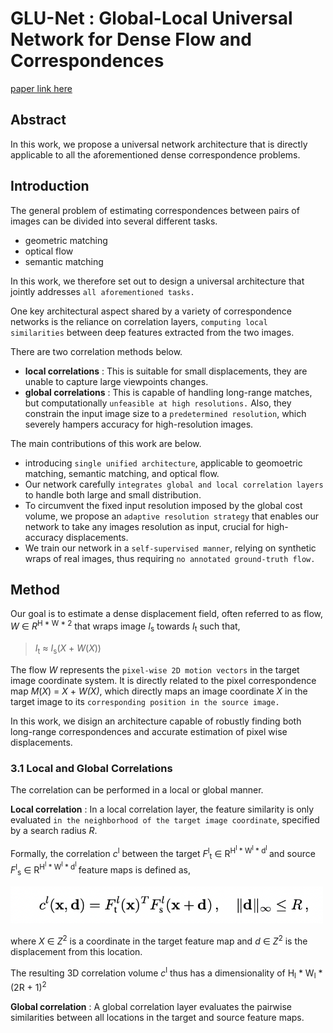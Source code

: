
# GLU-Net : Global-Local Universal Network for Dense Flow and Correspondences

[paper link here](https://arxiv.org/abs/1912.05524)

## Abstract

In this work, we propose a universal network architecture that is directly applicable to all
the aforementioned dense correspondence problems.

## Introduction

The general problem of estimating correspondences between pairs of images can be
divided into several different tasks.
* geometric matching
* optical flow
* semantic matching

In this work, we therefore set out to design a universal architecture that jointly addresses `all aforementioned tasks.`

One key architectural aspect shared by a variety of correspondence networks is the reliance
on correlation layers, `computing local similarities` between deep features extracted from
the two images.

There are two correlation methods below.
* **local correlations** : This is suitable for small displacements, they are unable to capture large viewpoints changes.
* **global correlations** : This is capable of handling long-range matches, but computationally `unfeasible at high resolutions.`
Also, they constrain the input image size to a `predetermined resolution`, which severely hampers accuracy for high-resolution
images.

The main contributions of this work are below.
* introducing `single unified architecture`, applicable to geomoetric matching, semantic matching, and optical flow.
* Our network carefully `integrates global and local correlation layers` to handle both large and small distribution.
* To circumvent the fixed input resolution imposed by the global cost volume, we propose an `adaptive resolution strategy`
that enables our network to take any images resolution as input, crucial for high-accuracy displacements.
* We train our network in a `self-supervised manner`, relying on synthetic wraps of real images, thus requiring
`no annotated ground-truth flow.`

## Method

Our goal is to estimate a dense displacement field, often referred to as flow, *W* ∈ *R*<sup>H * W * 2</sup> that
wraps image *I*<sub>s</sub> towards *I*<sub>t</sub> such that,

> *I*<sub>t</sub> ≈ *I*<sub>s</sub>(*X* + *W*(*X*))

The flow *W* represents the `pixel-wise 2D motion vectors` in the target image coordinate system.
It is directly related to the pixel correspondence map *M*(*X*) = *X* + *W(*X*)*, which directly maps
an image coordinate *X* in the target image to its `corresponding position in the source image.`

In this work, we disign an architecture capable of robustly finding both long-range correspondences and
accurate estimation of pixel wise displacements.

### 3.1 Local and Global Correlations

The correlation can be performed in a local or global manner.

**Local correlation** : In a local correlation layer, the feature similarity is only evaluated
`in the neighborhood of the target image coordinate`, specified by a search radius *R*.

Formally, the correlation *c*<sup>l</sup> between the target *F*<sup>l</sup><sub>t</sub> ∈ 
R<sup>H<sup>l</sup> * W<sup>l</sup> * d<sup>l</sup> </sup> and source
*F*<sup>l</sup><sub>s</sub> ∈ R<sup>H<sup>l</sup> * W<sup>l</sup> * d<sup>l</sup> </sup> feature maps is
defined as,

<img src="https://github.com/0nandon/2022_CVLAB_WINTER_STUDY/blob/main/photo/correspondence_5_2.png" width=500>

where *X* ∈ *Z*<sup>2</sup> is a coordinate in the target feature map and *d* ∈ *Z*<sup>2</sup> is the displacement
from this location.

The resulting 3D correlation volume *c*<sup>l</sup> thus has a dimensionality of H<sub>l</sub> * W<sub>l</sub> * (2R + 1)<sup>2</sup>

**Global correlation** : A global correlation layer evaluates the pairwise similarities between all locations in the
target and source feature maps.


